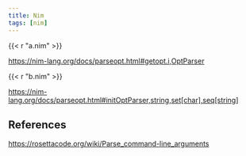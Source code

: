 ```yaml
---
title: Nim
tags: [nim]
---
```


{{< r "a.nim" >}}

<https://nim-lang.org/docs/parseopt.html#getopt.i,OptParser>

{{< r "b.nim" >}}

<https://nim-lang.org/docs/parseopt.html#initOptParser,string,set[char],seq[string]>

## References

<https://rosettacode.org/wiki/Parse_command-line_arguments>
